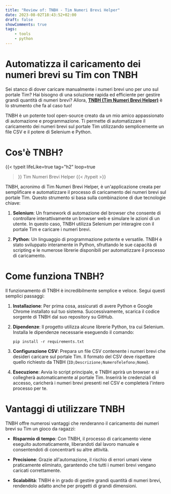 ```yaml
---
title: "Review of: TNBH - Tim Numeri Brevi Helper"
date: 2023-08-02T18:43:52+02:00
draft: false
showComments: true
tags:
    - tools
    - python
---
```




# Automatizza il caricamento dei numeri brevi su Tim con TNBH

Sei stanco di dover caricare manualmente i numeri brevi uno per uno sul portale Tim? Hai bisogno di una soluzione rapida ed efficiente per gestire grandi quantità di numeri brevi? Allora, [**TNBH (Tim Numeri Brevi Helper)**](https://github.com/Marcellone/TNBH) è lo strumento che fa al caso tuo!

TNBH è un potente tool open-source creato da un mio amico appassionato di automazione e programmazione. Ti permette di automatizzare il caricamento dei numeri brevi sul portale Tim utilizzando semplicemente un file CSV e il potere di Selenium e Python.

# Cos'è TNBH?

{{< typeit 
  lifeLike=true
  tag="h2"
  loop=true
>}}
Tim Numeri Brevi Helper
{{< /typeit >}}

TNBH, acronimo di Tim Numeri Brevi Helper, è un'applicazione creata per semplificare e automatizzare il processo di caricamento dei numeri brevi sul portale Tim. Questo strumento si basa sulla combinazione di due tecnologie chiave:

1. **Selenium**: Un framework di automazione del browser che consente di controllare interattivamente un browser web e simulare le azioni di un utente. In questo caso, TNBH utilizza Selenium per interagire con il portale Tim e caricare i numeri brevi.

2. **Python**: Un linguaggio di programmazione potente e versatile. TNBH è stato sviluppato interamente in Python, sfruttando le sue capacità di scripting e le numerose librerie disponibili per automatizzare il processo di caricamento.

# Come funziona TNBH?

Il funzionamento di TNBH è incredibilmente semplice e veloce. Segui questi semplici passaggi:

1. **Installazione**: Per prima cosa, assicurati di avere Python e Google Chrome installato sul tuo sistema.
   Successivamente, scarica il codice sorgente di TNBH dal suo repository su GitHub.

2. **Dipendenze**: Il progetto utilizza alcune librerie Python, tra cui Selenium. Installa le dipendenze necessarie eseguendo il comando:
   ```
   pip install -r requirements.txt
   ```

3. **Configurazione CSV**: Prepara un file CSV contenente i numeri brevi che desideri caricare sul portale Tim.
   Il formato del CSV deve rispettare quello richiesto da TNBH (`ID;Descrizione;NumeroTelefono;Nome`).

4. **Esecuzione**: Avvia lo script principale, e TNBH aprirà un browser e si collegherà automaticamente al portale Tim.
   Inserirà le credenziali di accesso, caricherà i numeri brevi presenti nel CSV e completerà l'intero processo per te.


# Vantaggi di utilizzare TNBH

TNBH offre numerosi vantaggi che renderanno il caricamento dei numeri brevi su Tim un gioco da ragazzi:

- **Risparmio di tempo**: Con TNBH, il processo di caricamento viene eseguito automaticamente, liberandoti dal lavoro manuale e consentendoti di concentrarti su altre attività.

- **Precisione**: Grazie all'automazione, il rischio di errori umani viene praticamente eliminato, garantendo che tutti i numeri brevi vengano caricati correttamente.

- **Scalabilità**: TNBH è in grado di gestire grandi quantità di numeri brevi, rendendolo adatto anche per progetti di grandi dimensioni.